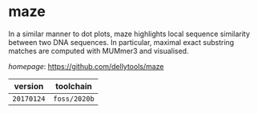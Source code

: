 # maze

In a similar manner to dot plots, maze highlights local sequence similarity between two DNA sequences. In particular, maximal exact substring matches are computed with MUMmer3 and visualised.

*homepage*: <https://github.com/dellytools/maze>

version | toolchain
--------|----------
``20170124`` | ``foss/2020b``
